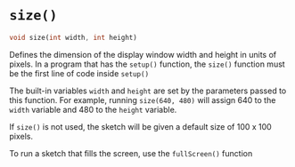 # `size()`

```dart
void size(int width, int height)
```

Defines the dimension of the display window width and height in units of pixels.
In a program that has the `setup()` function, the `size()` function must be the first line of code inside `setup()`

The built-in variables `width` and `height` are set by the parameters passed to this function.
For example, running `size(640, 480)` will assign 640 to the `width` variable and 480 to the `height` variable.

If `size()` is not used, the sketch will be given a default size of 100 x 100 pixels.

To run a sketch that fills the screen, use the `fullScreen()` function
